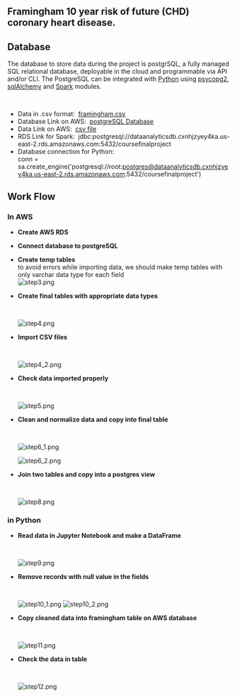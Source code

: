 ## Framingham 10 year risk of future (CHD) coronary heart disease.



## Database

The database to store data during the project is postgrSQL, a fully managed SQL relational database, deployable in the cloud and programmable via API and/or CLI. The PostgreSQL can be integrated with [Python](https://stackabuse.com/working-with-postgresql-in-python/) using [psycopg2](https://www.tutorialspoint.com/postgresql/postgresql_python.htm), [sqlAlchemy](https://docs.sqlalchemy.org/en/14/dialects/postgresql.html) and [Spark](https://spark.apache.org/docs/latest/) modules. <br/>

<br>

- Data in .csv format:&nbsp; [framingham.csv](framingham.csv)
- Database Link on AWS:&nbsp; [postgreSQL Database](dataanalyticsdb.cxnhjzyey4ka.us-east-2.rds.amazonaws.com) 
- Data Link on AWS:&nbsp; [csv file](https://classprojectdata.s3.amazonaws.com/framingham.csv)
- RDS Link for Spark:&nbsp;  jdbc:postgresql://dataanalyticsdb.cxnhjzyey4ka.us-east-2.rds.amazonaws.com:5432/coursefinalproject
- Database connection for Python: <br/> conn = sa.create_engine('postgresql://root:postgres@dataanalyticsdb.cxnhjzyey4ka.us-east-2.rds.amazonaws.com:5432/coursefinalproject')


## Work Flow
### In AWS
- __Create AWS RDS__
- __Connect database to postgreSQL__
- __Create temp tables__ <br/>
  to avoid errors while importing data, we should make temp tables with only varchar data type for each field
  <br/>
  ![step3.png](Images/step3.png)
  <br/>
  
- __Create final tables with appropriate data types__

  <br/>
  
  ![step4.png](Images/step4.png)
  <br/>
  
- __Import CSV files__

  <br/>
  
  ![step4_2.png](Images/step4_2.png)
  <br/>
  
- __Check data imported properly__

  <br/>
  
  ![step5.png](Images/step5.png)
  <br/>
  
- __Clean and normalize data and copy into final table__

  <br/>
  
  ![step6_1.png](Images/step6_1.png)
  <br/>
  
  ![step6_2.png](Images/step6_2.png)
  <br/>
  
- __Join two tables and copy into a postgres view__

  <br/>
  
  ![step8.png](Images/step8.png)
  <br/>
  
### in Python

- __Read data in Jupyter Notebook and make a DataFrame__

  <br/>
  
  ![step9.png](Images/step9.png)
  <br/>
  
- __Remove records with null value in the fields__

  <br/>
  
  ![step10_1.png](Images/step10_1)
  ![step10_2.png](Images/step10_2)
  <br/>
  
- __Copy cleaned data into framingham table on AWS database__

  <br/>
  
  ![step11.png](Images/step12.png)
  <br/>
  
- __Check the data in table__

  <br/>
  
  ![step12.png](Images/step12.png)
  <br/>
  




